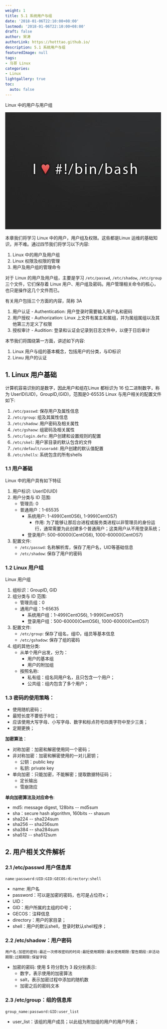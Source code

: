 ```yaml
---
weight: 1
title: 5.1 系统用户与组
date: '2018-01-06T22:10:00+08:00'
lastmod: '2018-01-06T22:10:00+08:00'
draft: false
author: 宋涛
authorLink: https://hotttao.github.io/
description: 5.1 系统用户与组
featuredImage: null
tags:
- 马哥 Linux
categories:
- Linux
lightgallery: true
toc:
  auto: false
---
```


Linux 中的用户与用户组

![linux-mt](/images/linux_mt/linux_mt.jpg)
<!-- more -->

本章我们将学习 Linux 中的用户，用户组及权限。这些都是Linux 运维的基础知识，并不难。通过四节我们将学习以下内容:
1. Linux 中的用户及用户组
2. Linux 权限及权限的管理
3. 用户及用户组的管理命令

对于 Linux 的用户及用户组，主要是学习 `/etc/passwd`, `/etc/shadow`, `/etc/group` 三个文件，它们保存着 Linux 用户、用户组及密码。用户管理相关命令的核心，也只是操作这几个文件而已。

有关用户包括三个方面的内容，简称 3A
1. 用户认证 - Authentication: 用户登录时需要输入用户名和密码
2. 用户授权 - Authorization: Linux 上文件有属主和属组，并为属组属组以及其他第三方定义了权限
3. 授权审计 - Audition: 登录和认证会记录到日志文件中，以便于日后审计

本节我们将围绕第一方面，讲述如下内容:
1. Linux 用户与组的基本概念，包括用户的分类，与ID标识
2. Linxu 用户的认证


## 1. Linux 用户基础
计算机容易识别的是数字，因此用户和组在Linux 都标识为 16 位二进制数字，称为  UserID(UID)，GroupID,(GID)，范围是0-65535
Linux 与用户相关的配置文件如下:
1. `/etc/passwd`: 保存用户及属性信息
2. `/etc/group`: 组及其属性信息
3. `/etc/shadow`: 用户密码及相关属性
4. `/etc/gshaow`: 组密码及相关属性
5. `/etc/login.defs`: 用户创建和设置规则的配置
6. `/etc/skel`: 用户家目录的默认包含的文件
7. `/etc/default/useradd`: 用户创建的默认值配置
8. `/etc/shells`: 系统包含的所有shells

### 1.1 用户基础
Linux 中的用户具有如下特征
1. 用户标识: UserID(UID)
2. 用户分类与 ID 范围:
	- 管理员: 0
	- 普通用户：1-65535
		- 系统用户: 1-499(CentOS6), 1-999(CentOS7)
			- 作用: 为了能够让那后台进程或服务类进程以非管理员的身份运行，通常需要为此创建多个普通用户；这类用户从不用登录系统；
		- 登录用户: 500-60000(CentOS6), 1000-60000(CentOS7)
3. 配置文件:
	- `/etc/passwd`: 名称解析库，保存了用户名，UID等基础信息
	- `/etc/shadow`: 保存了用户的密码

### 1.2 Linux 用户组
Linux 用户组
1. 组标识：GroupID, GID
1. 组分类与 ID 范围:
	- 管理员组：0
	- 通用户组：1-65635
		- 系统用户组：1-499(CentOS6), 1-999(CentOS7)
		- 登录用户组：500-60000(CentOS6), 1000-60000(CentOS7)
2. 配置文件:
	- `/etc/group`: 保存了组名，组ID，组员等基本信息
	- `/etc/gshadow`: 保存了组的密码
2. 组的其他分类:
	- 从单个用户出发，分为：
		- 用户的基本组
		- 用户的附加组
	- 按照名称:
		- 私有组：组名同用户名，且只包含一个用户；
		- 公共组：组内包含了多个用户；

### 1.3 密码的使用策略：
- 使用随机密码；
- 最短长度不要低于8位；
- 应该使用大写字母、小写字母、数字和标点符号四类字符中至少三类；
- 定期更换；

**加密算法**：
- 对称加密：加密和解密使用同一个密码；
- 非对称加密：加密和解密使用的一对儿密钥；
	- 公钥：public key
	- 私钥: private key
- 单向加密：只能加密，不能解密；提取数据特征码；
	- 定长输出
	- 雪崩效应

**单向加密算法及对应命令**:
- md5: message digest, 128bits --  md5sum
- sha：secure hash algorithm, 160bits --  shasum
- sha224  --  sha224sum
- sha256  --  sha256sum
- sha384  --  sha284sum
- sha512  --  sha512sum


## 2. 用户相关文件解析
### 2.1 /etc/passwd 用户信息库
`name:password:UID:GID:GECOS:directory:shell`
- name: 用户名
- password：可以是加密的密码，也可是占位符x；
- UID：
- GID：用户所属的主组的ID号；
- GECOS：注释信息
- directory：用户的家目录；
- shell：用户的默认shell，登录时默认shell程序；

### 2.2 /etc/shadow：用户密码
`用户名:加密的密码:最近一次修改密码的时间:最短使用期限:最长使用期限:警告期段:非活动期限:过期期限:保留字段`
- 加密的密码: 使用 $ 符分割为 3 段分别表示:
	- 数字，表示使用的加密算法
	- salt，表示加密过程中添加的随机数
	- 加密之后的密码文本

### 2.3 /etc/group：组的信息库
`group_name:password:GID:user_list`
- user_list：该组的用户成员；以此组为附加组的用户的用户列表；
